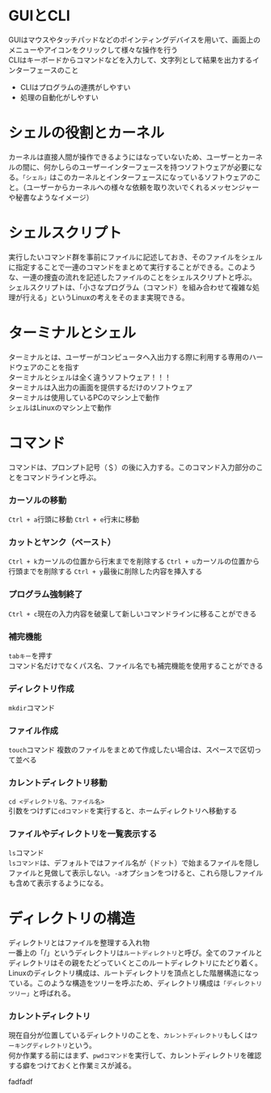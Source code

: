 # GUIとCLI
GUIはマウスやタッチパッドなどのポインティングデバイスを用いて、画面上のメニューやアイコンをクリックして様々な操作を行う<br>
CLIはキーボードからコマンドなどを入力して、文字列として結果を出力するインターフェースのこと<br>
- CLIはプログラムの連携がしやすい
- 処理の自動化がしやすい

# シェルの役割とカーネル
カーネルは直接人間が操作できるようにはなっていないため、ユーザーとカーネルの間に、何かしらのユーザーインターフェースを持つソフトウェアが必要になる。`「シェル」`はこのカーネルとインターフェースになっているソフトウェアのこと。（ユーザーからカーネルへの様々な依頼を取り次いでくれるメッセンジャーや秘書なようなイメージ）

# シェルスクリプト
実行したいコマンド群を事前にファイルに記述しておき、そのファイルをシェルに指定することで一連のコマンドをまとめて実行することができる。このような、一連の捜査の流れを記述したファイルのことをシェルスクリプトと呼ぶ。<br>
シェルスクリプトは、「小さなプログラム（コマンド）を組み合わせて複雑な処理が行える」というLinuxの考えをそのまま実現できる。

# ターミナルとシェル
ターミナルとは、ユーザーがコンピュータへ入出力する際に利用する専用のハードウェアのことを指す<br>
ターミナルとシェルは全く違うソフトウェア！！！<br>
ターミナルは入出力の画面を提供するだけのソフトウェア<br>
ターミナルは使用しているPCのマシン上で動作<br>
シェルはLinuxのマシン上で動作

# コマンド
コマンドは、プロンプト記号（＄）の後に入力する。このコマンド入力部分のことをコマンドラインと呼ぶ。
### カーソルの移動
`Ctrl + a`行頭に移動
`Ctrl + e`行末に移動
### カットとヤンク（ペースト）
`Ctrl + k`カーソルの位置から行末までを削除する
`Ctrl + u`カーソルの位置から行頭までを削除する
`Ctrl + y`最後に削除した内容を挿入する
### プログラム強制終了
`Ctrl + c`現在の入力内容を破棄して新しいコマンドラインに移ることができる
### 補完機能
`tabキー`を押す<br>
コマンド名だけでなくパス名、ファイル名でも補完機能を使用することができる
### ディレクトリ作成
`mkdir`コマンド
### ファイル作成
`touch`コマンド
複数のファイルをまとめて作成したい場合は、スペースで区切って並べる
### カレントディレクトリ移動
`cd <ディレクトリ名、ファイル名>`<br>
引数をつけずに`cdコマンド`を実行すると、ホームディレクトリへ移動する
### ファイルやディレクトリを一覧表示する
`ls`コマンド<br>
`lsコマンド`は、デフォルトではファイル名が（ドット）で始まるファイルを隠しファイルと見做して表示しない。`-a`オプションをつけると、これら隠しファイルも含めて表示するようになる。

# ディレクトリの構造
ディレクトリとはファイルを整理する入れ物<br>
一番上の「/」というディレクトリは`ルートディレクトリ`と呼び。全てのファイルとディレクトリはその親をたどっていくとこのルートディレクトリにたどり着く。<br>
Linuxのディレクトリ構成は、ルートディレクトリを頂点とした階層構造になっている。このような構造をツリーを呼ぶため、ディレクトリ構成は`「ディレクトリツリー」`と呼ばれる。
### カレントディレクトリ
現在自分が位置しているディレクトリのことを、`カレントディレクトリ`もしくは`ワーキングディレクトリ`という。<br>
何か作業する前にはまず、`pwdコマンド`を実行して、カレントディレクトリを確認する癖をつけておくと作業ミスが減る。

fadfadf
